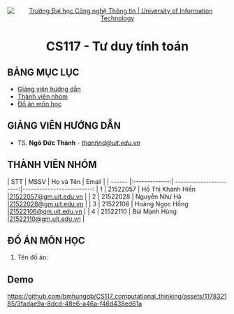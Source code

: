 <p align="center">
  <a href="https://www.uit.edu.vn/" title="Trường Đại học Công nghệ Thông tin" style="border: 5;">
    <img src="https://i.imgur.com/WmMnSRt.png" alt="Trường Đại học Công nghệ Thông tin | University of Information Technology">
  </a>
</p>

<!-- Title -->
<h1 align="center"><b>CS117 - Tư duy tính toán</b></h1>



## BẢNG MỤC LỤC
* [ Giảng viên hướng dẫn](#giangvien)
* [ Thành viên nhóm](#thanhvien)
* [ Đồ án môn học](#doan)
## GIẢNG VIÊN HƯỚNG DẪN
<a name="giangvien"></a>
* TS. **Ngô Đức Thành** - *thanhnd@uit.edu.vn*

## THÀNH VIÊN NHÓM
<a name="thanhvien"></a>
| STT    | MSSV          | Họ và Tên               | Email                   |
| ------ |:-------------:| ----------------------:|-------------------------:
| 1      | 21522057      | Hồ Thị Khánh Hiền       |21522057@gm.uit.edu.vn   |
| 2      | 21522028      | Nguyễn Như Hà           |21522028@gm.uit.edu.vn   |
| 3      | 21522106      | Hoàng Ngọc Hồng         |21522106@gm.uit.edu.vn   |
| 4      | 21522110      | Bùi Mạnh Hùng           |21522110@gm.uit.edu.vn   |
## ĐỒ ÁN MÔN HỌC
<a name="doan"></a>
1. Tên đồ án: 

## Demo
https://github.com/bmhungqb/CS117_computational_thinking/assets/117832185/3fadae9a-8dcd-48e6-a46a-f46d438ed61a
